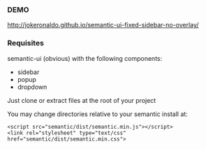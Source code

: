 ### DEMO
http://jokeronaldo.github.io/semantic-ui-fixed-sidebar-no-overlay/

### Requisites

semantic-ui (obvious) with the following components:
* sidebar
* popup
* dropdown

Just clone or extract files at the root of your project

You may change directories relative to your semantic install at:
```
<script src="semantic/dist/semantic.min.js"></script>
<link rel="stylesheet" type="text/css" href="semantic/dist/semantic.min.css">
```
